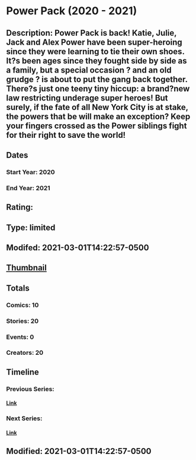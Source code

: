 # Power Pack (2020 - 2021)
## Description: Power Pack is back! Katie, Julie, Jack and Alex Power have been super-heroing since they were learning to tie their own shoes. It?s been ages since they fought side by side as a family, but a special occasion ? and an old grudge ? is about to put the gang back together. There?s just one teeny tiny hiccup: a brand?new law restricting underage super heroes! But surely, if the fate of all New York City is at stake, the powers that be will make an exception? Keep your fingers crossed as the Power siblings fight for their right to save the world! 
## Dates
### Start Year: 2020
### End Year: 2021
## Rating: 
## Type: limited
## Modifed: 2021-03-01T14:22:57-0500
## [Thumbnail](http://i.annihil.us/u/prod/marvel/i/mg/6/e0/5fb8465b7d831.jpg)
## Totals
### Comics: 10
### Stories: 20
### Events: 0
### Creators: 20
## Timeline
### Previous Series: 
#### [Link]()
### Next Series: 
#### [Link]()
## Modified: 2021-03-01T14:22:57-0500
